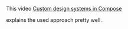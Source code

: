 This video [Custom design systems in Compose](https://www.youtube.com/watch?v=o0spmQ9mlbE)

explains the used approach pretty well.
